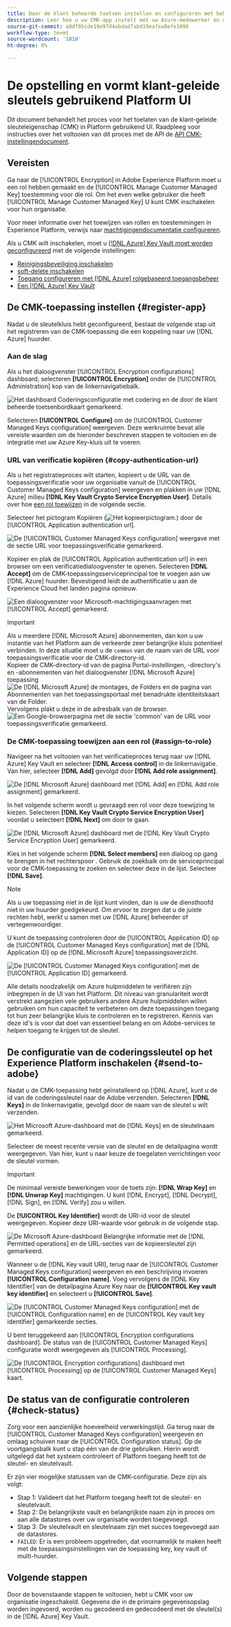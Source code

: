 ```yaml
---
title: Door de klant beheerde toetsen instellen en configureren met behulp van de interface van het platform
description: Leer hoe u uw CMK-app instelt met uw Azure-medewerker en uw coderingssleutel-id verzendt naar Adobe Experience Platform.
source-git-commit: a0df05cde19e97d4abdad7abd19eafea8efe1096
workflow-type: tm+mt
source-wordcount: '1010'
ht-degree: 0%

---
```


# De opstelling en vormt klant-geleide sleutels gebruikend Platform UI

Dit document behandelt het proces voor het toelaten van de klant-geleide sleuteleigenschap (CMK) in Platform gebruikend UI. Raadpleeg voor instructies over het voltooien van dit proces met de API de [API CMK-instellingendocument](./api-set-up.md).

## Vereisten

Ga naar de [!UICONTROL Encryption] in Adobe Experience Platform moet u een rol hebben gemaakt en de [!UICONTROL Manage Customer Managed Key] toestemming voor die rol. Om het even welke gebruiker die heeft [!UICONTROL Manage Customer Managed Key] U kunt CMK inschakelen voor hun organisatie.

Voor meer informatie over het toewijzen van rollen en toestemmingen in Experience Platform, verwijs naar [machtigingendocumentatie configureren](https://experienceleague.adobe.com/docs/platform-learn/getting-started-for-data-architects-and-data-engineers/configure-permissions.html).

Als u CMK wilt inschakelen, moet u [[!DNL Azure] Key Vault moet worden geconfigureerd](./azure-key-vault-config.md) met de volgende instellingen:

* [Reinigingsbeveiliging inschakelen](https://learn.microsoft.com/en-us/azure/key-vault/general/soft-delete-overview#purge-protection)
* [soft-delete inschakelen](https://learn.microsoft.com/en-us/azure/key-vault/general/soft-delete-overview)
* [Toegang configureren met [!DNL Azure] rolgebaseerd toegangsbeheer](https://learn.microsoft.com/en-us/azure/role-based-access-control/)
* [Een [!DNL Azure] Key Vault](./azure-key-vault-config.md)

## De CMK-toepassing instellen {#register-app}

Nadat u de sleutelkluis hebt geconfigureerd, bestaat de volgende stap uit het registreren van de CMK-toepassing die een koppeling naar uw [!DNL Azure] huurder.

### Aan de slag

Als u het dialoogvenster [!UICONTROL Encryption configurations] dashboard, selecteren **[!UICONTROL Encryption]** onder de [!UICONTROL Administration] kop van de linkernavigatiebalk.

![Het dashboard Coderingsconfiguratie met codering en de door de klant beheerde toetsenbordkaart gemarkeerd.](../../images/governance-privacy-security/customer-managed-keys/encryption-configraion.png)

Selecteren **[!UICONTROL Configure]** om de [!UICONTROL Customer Managed Keys configuration] weergeven. Deze werkruimte bevat alle vereiste waarden om de hieronder beschreven stappen te voltooien en de integratie met uw Azure Key-kluis uit te voeren.

### URL van verificatie kopiëren {#copy-authentication-url}

Als u het registratieproces wilt starten, kopieert u de URL van de toepassingsverificatie voor uw organisatie vanuit de [!UICONTROL Customer Managed Keys configuration] weergeven en plakken in uw [!DNL Azure] milieu **[!DNL Key Vault Crypto Service Encryption User]**. Details over hoe [een rol toewijzen](#assign-to-role) in de volgende sectie.

Selecteer het pictogram Kopiëren (![Het kopieerpictogram.](../../images/governance-privacy-security/customer-managed-keys/copy-icon.png)) door de [!UICONTROL Application authentication url].

![De [!UICONTROL Customer Managed Keys configuration] weergave met de sectie URL voor toepassingsverificatie gemarkeerd.](../../images/governance-privacy-security/customer-managed-keys/application-authentication-url.png)

Kopieer en plak de [!UICONTROL Application authentication url] in een browser om een verificatiedialoogvenster te openen. Selecteren **[!DNL Accept]** om de CMK-toepassingsserviceprincipal toe te voegen aan uw [!DNL Azure] huurder. Bevestigend leidt de authentificatie u aan de Experience Cloud het landen pagina opnieuw.

![Een dialoogvenster voor Microsoft-machtigingsaanvragen met [!UICONTROL Accept] gemarkeerd.](../../images/governance-privacy-security/customer-managed-keys/app-permission.png)

>[!IMPORTANT]
>
>Als u meerdere [!DNL Microsoft Azure] abonnementen, dan kon u uw instantie van het Platform aan de verkeerde zeer belangrijke kluis potentieel verbinden. In deze situatie moet u de `common` van de naam van de URL voor toepassingsverificatie voor de CMK-directory-id.<br>Kopieer de CMK-directory-id van de pagina Portal-instellingen, -directory&#39;s en -abonnementen van het dialoogvenster [!DNL Microsoft Azure] toepassing<br>![De [!DNL Microsoft Azure] de montages, de Folders en de pagina van Abonnementen van het toepassingsportaal met benadrukte identiteitskaart van de Folder.](../../images/governance-privacy-security/customer-managed-keys/directory-id.png)<br>Vervolgens plakt u deze in de adresbalk van de browser.<br>![Een Google-browserpagina met de sectie &#39;common&#39; van de URL voor toepassingsverificatie gemarkeerd.](../../images/governance-privacy-security/customer-managed-keys/common-url-section.png)

### De CMK-toepassing toewijzen aan een rol {#assign-to-role}

Navigeer na het voltooien van het verificatieproces terug naar uw [!DNL Azure] Key Vault en selecteer **[!DNL Access control]** in de linkernavigatie. Van hier, selecteer **[!DNL Add]** gevolgd door **[!DNL Add role assignment]**.

![De [!DNL Microsoft Azure] dashboard met [!DNL Add] en [!DNL Add role assignment] gemarkeerd.](../../images/governance-privacy-security/customer-managed-keys/add-role-assignment.png)

In het volgende scherm wordt u gevraagd een rol voor deze toewijzing te kiezen. Selecteren **[!DNL Key Vault Crypto Service Encryption User]** voordat u selecteert **[!DNL Next]** om door te gaan.

![De [!DNL Microsoft Azure] dashboard met de [!DNL Key Vault Crypto Service Encryption User] gemarkeerd.](../../images/governance-privacy-security/customer-managed-keys/select-role.png)

Kies in het volgende scherm **[!DNL Select members]** een dialoog op gang te brengen in het rechterspoor . Gebruik de zoekbalk om de serviceprincipal voor de CMK-toepassing te zoeken en selecteer deze in de lijst. Selecteer **[!DNL Save]**.

>[!NOTE]
>
>Als u uw toepassing niet in de lijst kunt vinden, dan is uw de diensthoofd niet in uw huurder goedgekeurd. Om ervoor te zorgen dat u de juiste rechten hebt, werkt u samen met uw [!DNL Azure] beheerder of vertegenwoordiger.

U kunt de toepassing controleren door de [!UICONTROL Application ID] op de [!UICONTROL Customer Managed Keys configuration] met de [!DNL Application ID] op de [!DNL Microsoft Azure] toepassingsoverzicht.

![De [!UICONTROL Customer Managed Keys configuration] met de [!UICONTROL Application ID] gemarkeerd.](../../images/governance-privacy-security/customer-managed-keys/application-id.png)

Alle details noodzakelijk om Azure hulpmiddelen te verifiëren zijn inbegrepen in de UI van het Platform. Dit niveau van granulariteit wordt verstrekt aangezien vele gebruikers andere Azure hulpmiddelen willen gebruiken om hun capaciteit te verbeteren om deze toepassingen toegang tot hun zeer belangrijke kluis te controleren en te registreren. Kennis van deze id&#39;s is voor dat doel van essentieel belang en om Adobe-services te helpen toegang te krijgen tot de sleutel.

## De configuratie van de coderingssleutel op het Experience Platform inschakelen {#send-to-adobe}

Nadat u de CMK-toepassing hebt geïnstalleerd op [!DNL Azure], kunt u de id van de coderingssleutel naar de Adobe verzenden. Selecteren **[!DNL Keys]** in de linkernavigatie, gevolgd door de naam van de sleutel u wilt verzenden.

![Het Microsoft Azure-dashboard met de [!DNL Keys] en de sleutelnaam gemarkeerd.](../../images/governance-privacy-security/customer-managed-keys/select-key.png)

Selecteer de meest recente versie van de sleutel en de detailpagina wordt weergegeven. Van hier, kunt u naar keuze de toegelaten verrichtingen voor de sleutel vormen.

>[!IMPORTANT]
>
>De minimaal vereiste bewerkingen voor de toets zijn: **[!DNL Wrap Key]** en **[!DNL Unwrap Key]** machtigingen. U kunt [!DNL Encrypt], [!DNL Decrypt], [!DNL Sign], en [!DNL Verify] zou u willen.

De **[!UICONTROL Key Identifier]** wordt de URI-id voor de sleutel weergegeven. Kopieer deze URI-waarde voor gebruik in de volgende stap.

![De Microsoft Azure-dashboard Belangrijke informatie met de [!DNL Permitted operations] en de URL-secties van de kopieersleutel zijn gemarkeerd.](../../images/governance-privacy-security/customer-managed-keys/copy-key-url.png)

Wanneer u de [!DNL Key vault URI], terug naar de [!UICONTROL Customer Managed Keys configuration] weergeven en een beschrijving invoeren **[!UICONTROL Configuration name]**. Voeg vervolgens de [!DNL Key Identifier] van de detailpagina Azure Key naar de **[!UICONTROL Key vault key identifier]** en selecteert u **[!UICONTROL  Save]**.

![De [!UICONTROL Customer Managed Keys configuration] met de [!UICONTROL Configuration name] en de [!UICONTROL Key vault key identifier] gemarkeerde secties.](../../images/governance-privacy-security/customer-managed-keys/configuration-name.png)

U bent teruggekeerd aan [!UICONTROL Encryption configurations dashboard]. De status van de [!UICONTROL Customer Managed Keys] configuratie wordt weergegeven als [!UICONTROL Processing].

![De [!UICONTROL Encryption configurations] dashboard met [!UICONTROL Processing] op de [!UICONTROL Customer Managed Keys] kaart.](../../images/governance-privacy-security/customer-managed-keys/processing.png)

## De status van de configuratie controleren {#check-status}

Zorg voor een aanzienlijke hoeveelheid verwerkingstijd. Ga terug naar de [!UICONTROL Customer Managed Keys configuration] weergeven en omlaag schuiven naar de [!UICONTROL Configuration status]. Op de voortgangsbalk kunt u stap één van de drie gebruiken. Hierin wordt uitgelegd dat het systeem controleert of Platform toegang heeft tot de sleutel- en sleutelvault.

Er zijn vier mogelijke statussen van de CMK-configuratie. Deze zijn als volgt:

* Stap 1: Valideert dat het Platform toegang heeft tot de sleutel- en sleutelvault.
* Stap 2: De belangrijkste vault en belangrijkste naam zijn in proces om aan alle datastores over uw organisatie worden toegevoegd.
* Stap 3: De sleutelvault en sleutelnaam zijn met succes toegevoegd aan de datastores.
* `FAILED`: Er is een probleem opgetreden, dat voornamelijk te maken heeft met de toepassingsinstellingen van de toepassing key, key vault of multi-huurder.

## Volgende stappen

Door de bovenstaande stappen te voltooien, hebt u CMK voor uw organisatie ingeschakeld. Gegevens die in de primaire gegevensopslag worden ingevoerd, worden nu gecodeerd en gedecodeerd met de sleutel(s) in de [!DNL Azure] Key Vault.
